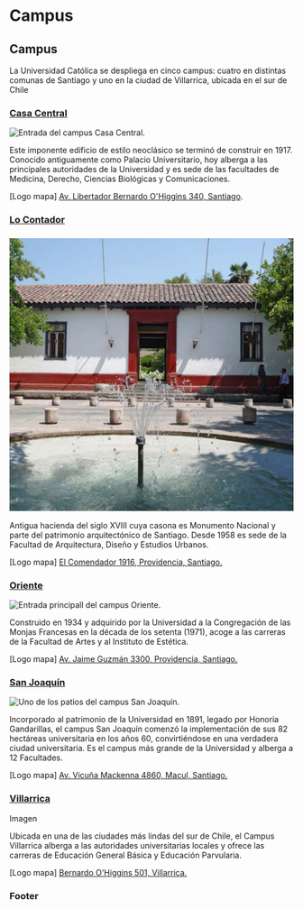 # Campus

## Campus

La Universidad Católica se despliega en cinco campus: cuatro en distintas comunas de Santiago y uno en la ciudad de Villarrica, ubicada en el sur de Chile

### [Casa Central](campus-casa-central.md)

![Entrada del campus Casa Central.](../../.gitbook/assets/_mg_4056.jpg)

Este imponente edificio de estilo neoclásico se terminó de construir en 1917. Conocido antiguamente como Palacio Universitario, hoy alberga a las principales autoridades de la Universidad y es sede de las facultades de Medicina, Derecho, Ciencias Biológicas y Comunicaciones.

\[Logo mapa\] [Av. Libertador Bernardo O'Higgins 340, Santiago](https://www.google.cl/maps/place/Av+Libertador+Bernardo+O'Higgins+340,+Santiago,+Regi%C3%B3n+Metropolitana/@-33.4408939,-70.6431538,17z/data=!3m1!4b1!4m5!3m4!1s0x9662c59eeca17e9d:0xeade5bbaf5953588!8m2!3d-33.4408984!4d-70.6409651). 

### [Lo Contador](campus-lo-contador.md)

### 

![Entrada del campus Lo Contador.](../../.gitbook/assets/lo_contador_1.jpg)

Antigua hacienda del siglo XVIII cuya casona es Monumento Nacional y parte del patrimonio arquitectónico de Santiago. Desde 1958 es sede de la Facultad de Arquitectura, Diseño y Estudios Urbanos.

\[Logo mapa\] [El Comendador 1916, Providencia, Santiago.](https://www.google.cl/maps/place/El+Comendador+1916,+Providencia,+Regi%C3%B3n+Metropolitana/@-33.4202473,-70.6202817,17z/data=!3m1!4b1!4m5!3m4!1s0x9662cf608d0f317b:0x844e3a8482d4800c!8m2!3d-33.4202518!4d-70.618093) 

### [Oriente](campus-oriente.md)

![Entrada principall del campus Oriente.](../../.gitbook/assets/img_0732.JPG)

Construido en 1934 y adquirido por la Universidad a la Congregación de las Monjas Francesas en la década de los setenta \(1971\), acoge a las carreras de la Facultad de Artes y al Instituto de Estética.

\[Logo mapa\] [Av. Jaime Guzmán 3300, Providencia, Santiago.](https://www.google.cl/maps/place/Jaime+Guzm%C3%A1n+Err%C3%A1zuriz+3300,+%C3%91u%C3%B1oa,+Regi%C3%B3n+Metropolitana/@-33.4458333,-70.5956316,17z/data=!3m1!4b1!4m5!3m4!1s0x9662cfa321f5f359:0x44c64f9e56c6f01d!8m2!3d-33.4457885!4d-70.5937947)

### [San Joaquín](campus-san-joaquin.md)

![Uno de los patios del campus San Joaqu&#xED;n.](../../.gitbook/assets/sanjoaquin14.JPG)

Incorporado al patrimonio de la Universidad en 1891, legado por Honoria Gandarillas, el campus San Joaquín comenzó la implementación de sus 82 hectáreas universitaria en los años 60, convirtiéndose en una verdadera ciudad universitaria. Es el campus más grande de la Universidad y alberga a 12 Facultades.

\[Logo mapa\] [Av. Vicuña Mackenna 4860, Macul, Santiago. ](https://www.google.cl/maps/place/Av.+Vicu%C3%B1a+Mackenna+4860,+Macul,+La+Florida,+Regi%C3%B3n+Metropolitana/@-33.4996092,-70.6175415,17z/data=!4m5!3m4!1s0x9662d061059bdeef:0x748178e41aceefd3!8m2!3d-33.4995869!4d-70.6154386)

### [Villarrica](campus-villarrica.md)

Imagen

Ubicada en una de las ciudades más lindas del sur de Chile, el Campus Villarrica alberga a las autoridades universitarias locales y ofrece las carreras de Educación General Básica y Educación Parvularia.

\[Logo mapa\] [Bernardo O'Higgins 501, Villarrica. ](https://www.google.cl/maps/place/Bernardo+O'Higgins+501,+Villarrica,+Regi%C3%B3n+de+la+Araucan%C3%ADa/@-39.2773735,-72.2275571,17z/data=!3m1!4b1!4m5!3m4!1s0x96146222c53527a9:0x55e9092e0fea025c!8m2!3d-39.2773735!4d-72.2253684)

### Footer







